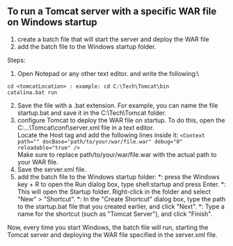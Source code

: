 ## To run a Tomcat server with a specific WAR file on Windows startup
1. create a batch file that will start the server and deploy the WAR file
2. add the batch file to the Windows startup folder. 

Steps:
1. Open Notepad or any other text editor. and write the following:\
```
cd <tomcatLocation> : example: cd C:\Tech\Tomcat\bin
catalina.bat run
```
2. Save the file with a .bat extension. For example, you can name the file startup.bat and save it in the C:\Tech\Tomcat folder.
3. configure Tomcat to deploy the WAR file on startup. To do this, open the C:\...\Tomcat\conf\server.xml file in a text editor.\
Locate the Host tag and add the following lines inside it:
`<Context path="" docBase="path/to/your/war/file.war" debug="0" reloadable="true" />`\
Make sure to replace path/to/your/war/file.war with the actual path to your WAR file.
4. Save the server.xml file.
5. add the batch file to the Windows startup folder:
*: press the Windows key + R to open the Run dialog box, type shell:startup and press Enter.
*: This will open the Startup folder. Right-click in the folder and select "New" > "Shortcut".
*:  In the "Create Shortcut" dialog box, type the path to the startup.bat file that you created earlier, and click "Next".
*: Type a name for the shortcut (such as "Tomcat Server"), and click "Finish".

Now, every time you start Windows, the batch file will run, starting the Tomcat server and deploying the WAR file specified in the server.xml file.
